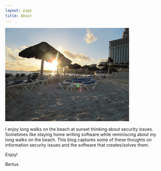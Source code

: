 ```yaml
---
layout: page
title: About
---
```


![beach](/assets/beach.png)

I enjoy long walks on the beach at sunset thinking about security issues.  Sometimes like staying home writing software while reminiscing about my long walks on the beach.  This blog captures some of these thoughts on information security issues and the software that creates/solves them.

Enjoy!

Bertus